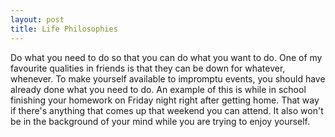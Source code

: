 ```yaml
---
layout: post
title: Life Philosophies
---
```


Do what you need to do so that you can do what you want to do.
One of my favourite qualities in friends is that they can be down for whatever, whenever.
To make yourself available to impromptu events, you should have already done what you need to do.
An example of this is while in school finishing your homework on Friday night right after getting home. That way if there's anything that comes up that weekend you can attend. It also won't be in the background of your mind while you are trying to enjoy yourself.
